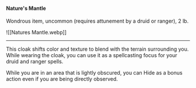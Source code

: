 #### Nature's Mantle

Wondrous item, uncommon (requires attunement by a druid or ranger), 2 lb.

![[Natures Mantle.webp]]

---

This cloak shifts color and texture to blend with the terrain surrounding you. While wearing the cloak, you can use it as a spellcasting focus for your druid and ranger spells.

While you are in an area that is lightly obscured, you can Hide as a bonus action even if you are being directly observed.